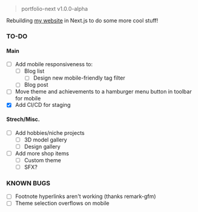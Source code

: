 > portfolio-next v1.0.0-alpha

Rebuilding [my website](https://jacobmoy.com) in Next.js to do some more 
cool stuff!

### TO-DO
#### Main
- [ ] Add mobile responsiveness to:
  - [ ] Blog list
    - [ ] Design new mobile-friendly tag filter
  - [ ] Blog post
- [ ] Move theme and achievements to a hamburger menu button in toolbar for mobile 
- [X] Add CI/CD for staging

#### Strech/Misc.
- [ ] Add hobbies/niche projects
  - [ ] 3D model gallery
  - [ ] Design gallery
- [ ] Add more shop items
  - [ ] Custom theme
  - [ ] SFX?

### KNOWN BUGS
- [ ] Footnote hyperlinks aren't working (thanks remark-gfm)
- [ ] Theme selection overflows on mobile